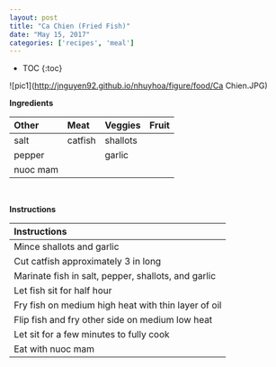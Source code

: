 ```yaml
---
layout: post
title: "Ca Chien (Fried Fish)"
date: "May 15, 2017"
categories: ['recipes', 'meal']
---
```


* TOC
{:toc}



![pic1](http://jnguyen92.github.io/nhuyhoa/figure/food/Ca Chien.JPG)




**Ingredients**

<table class = "presenttab">
 <thead>
  <tr>
   <th style="text-align:left;"> Other </th>
   <th style="text-align:left;"> Meat </th>
   <th style="text-align:left;"> Veggies </th>
   <th style="text-align:left;"> Fruit </th>
  </tr>
 </thead>
<tbody>
  <tr>
   <td style="text-align:left;"> salt </td>
   <td style="text-align:left;"> catfish </td>
   <td style="text-align:left;"> shallots </td>
   <td style="text-align:left;">  </td>
  </tr>
  <tr>
   <td style="text-align:left;"> pepper </td>
   <td style="text-align:left;">  </td>
   <td style="text-align:left;"> garlic </td>
   <td style="text-align:left;">  </td>
  </tr>
  <tr>
   <td style="text-align:left;"> nuoc mam </td>
   <td style="text-align:left;">  </td>
   <td style="text-align:left;">  </td>
   <td style="text-align:left;">  </td>
  </tr>
</tbody>
</table>

<br>

**Instructions**

<table class = "presenttabnoh">
 <thead>
  <tr>
   <th style="text-align:left;"> Instructions </th>
  </tr>
 </thead>
<tbody>
  <tr>
   <td style="text-align:left;"> Mince shallots and garlic </td>
  </tr>
  <tr>
   <td style="text-align:left;"> Cut catfish approximately 3 in long </td>
  </tr>
  <tr>
   <td style="text-align:left;"> Marinate fish in salt, pepper, shallots, and garlic </td>
  </tr>
  <tr>
   <td style="text-align:left;"> Let fish sit for half hour </td>
  </tr>
  <tr>
   <td style="text-align:left;"> Fry fish on medium high heat with thin layer of oil </td>
  </tr>
  <tr>
   <td style="text-align:left;"> Flip fish and fry other side on medium low heat </td>
  </tr>
  <tr>
   <td style="text-align:left;"> Let sit for a few minutes to fully cook </td>
  </tr>
  <tr>
   <td style="text-align:left;"> Eat with nuoc mam </td>
  </tr>
</tbody>
</table>

